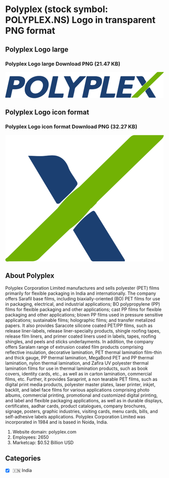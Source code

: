 # Polyplex (stock symbol: POLYPLEX.NS) Logo in transparent PNG format

## Polyplex Logo large

### Polyplex Logo large Download PNG (21.47 KB)

![Polyplex Logo large Download PNG (21.47 KB)](/img/orig/POLYPLEX.NS_BIG-b98df623.png)

## Polyplex Logo icon format

### Polyplex Logo icon format Download PNG (32.27 KB)

![Polyplex Logo icon format Download PNG (32.27 KB)](/img/orig/POLYPLEX.NS-858cb05b.png)

## About Polyplex

Polyplex Corporation Limited manufactures and sells polyester (PET) films primarily for flexible packaging in India and internationally. The company offers Sarafil base films, including biaxially-oriented (BO) PET films for use in packaging, electrical, and industrial applications; BO polypropylene (PP) films for flexible packaging and other applications; cast PP films for flexible packaging and other applications; blown PP films used in pressure sensitive applications; sustainable films; holographic films; and transfer metalized papers. It also provides Saracote silicone coated PET/PP films, such as release liner-labels, release liner-specialty products, shingle roofing tapes, release film liners, and primer coated liners used in labels, tapes, roofing shingles, and peels and sticks underlayments. In addition, the company offers Saralam range of extrusion coated film products comprising reflective insulation, decorative lamination, PET thermal lamination film-thin and thick gauge, PP thermal lamination, MegaBond PET and PP thermal lamination, nylon thermal lamination, and Zafira UV polyester thermal lamination films for use in thermal lamination products, such as book covers, identity cards, etc., as well as in carton lamination, commercial films, etc. Further, it provides Saraprint, a non tearable PET films, such as digital print media products, polyester master plates, laser printer, inkjet, backlit, and label face films for various applications comprising photo albums, commercial printing, promotional and customized digital printing, and label and flexible packaging applications, as well as in durable displays, certificates, aadhar cards, product catalogues, company brochures, signage, posters, graphic industries, visiting cards, menu cards, bills, and self-adhesive labels applications. Polyplex Corporation Limited was incorporated in 1984 and is based in Noida, India.

1. Website domain: polyplex.com
2. Employees: 2650
3. Marketcap: $0.52 Billion USD


## Categories
- [x] 🇮🇳 India
